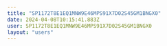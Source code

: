```yaml
---
title: "SP1172T8E1EQ1MNW9E46MPS91X7D02S45GM1BNGX0"
date: 2024-04-08T10:15:41.883Z
user: SP1172T8E1EQ1MNW9E46MPS91X7D02S45GM1BNGX0
layout: "users"
---
```

    